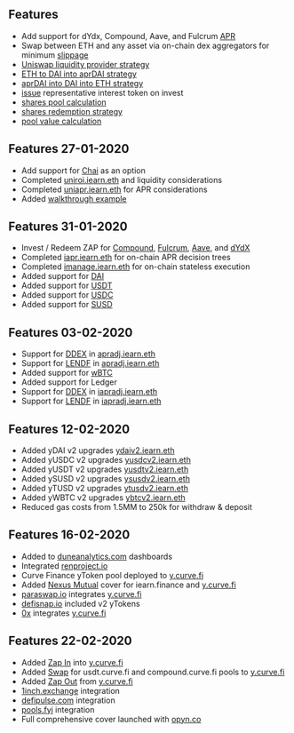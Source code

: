 ## Features

- Add support for dYdx, Compound, Aave, and Fulcrum [APR](https://github.com/yearn/apr-oracle/blob/master/contracts/APROracle.sol)
- Swap between ETH and any asset via on-chain dex aggregators for minimum [slippage](https://github.com/yearn/zap/blob/master/contracts/UniSwap_ETH_cDAI.sol)
- [Uniswap liquidity provider strategy](https://github.com/yearn/zap/blob/master/contracts/UniSwap_ETH_cDAI.sol)
- [ETH to DAI into aprDAI strategy](https://github.com/yearn/zap/blob/master/contracts/UniSwap_ETH_cDAI.sol)
- [aprDAI into DAI into ETH strategy](https://github.com/yearn/zap/blob/master/contracts/UniSwap_ETH_cDAI.sol)
- [issue](https://github.com/yearn/itoken/blob/master/contracts/IEther.sol) representative interest token on invest
- [shares pool calculation](https://github.com/yearn/itoken/blob/master/contracts/IEther.sol)
- [shares redemption strategy](https://github.com/yearn/itoken/blob/master/contracts/IEther.sol)
- [pool value calculation](https://github.com/yearn/itoken/blob/master/contracts/IEther.sol)

## Features 27-01-2020

- Add support for [Chai](https://chai.money/) as an option
- Completed [uniroi.iearn.eth](https://etherscan.io/address/0xd04ca0ae1cd8085438fdd8c22a76246f315c2687#readContract) and liquidity considerations
- Completed [uniapr.iearn.eth](https://etherscan.io/address/0x4c70D89A4681b2151F56Dc2c3FD751aBb9CE3D95#readContract) for APR considerations
- Added [walkthrough example](https://docs.yearn.finance/how-to-guides)

## Features 31-01-2020

- Invest / Redeem ZAP for [Compound](http://compound.finance), [Fulcrum](https://fulcrum.trade/), [Aave](http://aave.com/), and [dYdX](http://dydx.exchange/)
- Completed [iapr.iearn.eth](https://etherscan.io/address/0x9cad8ab10daa9af1a9d2b878541f41b697268eec#readContract) for on-chain APR decision trees
- Completed [imanage.iearn.eth](https://etherscan.io/address/0x318135fbd0b40d48fcef431ccdf6c7926450edfb#readContract) for on-chain stateless execution
- Added support for [DAI](https://etherscan.io/address/0x9d25057e62939d3408406975ad75ffe834da4cdd#readContract)
- Added support for [USDT](https://etherscan.io/address/0xa1787206d5b1bE0f432C4c4f96Dc4D1257A1Dd14)
- Added support for [USDC](https://etherscan.io/address/0xa2609b2b43ac0f5ebe27deb944d2a399c201e3da)
- Added support for [SUSD](https://etherscan.io/address/0x36324b8168f960A12a8fD01406C9C78143d41380)

## Features 03-02-2020

- Support for [DDEX](https://ddex.io/) in [apradj.iearn.eth](https://etherscan.io/address/0x0daea70A07883DDC4a0D9ECF7BcF550F92e9CDA6#code)
- Support for [LENDF](https://www.lendf.me/) in [apradj.iearn.eth](https://etherscan.io/address/0x0daea70A07883DDC4a0D9ECF7BcF550F92e9CDA6#code)
- Added support for [wBTC](https://etherscan.io/address/0x04ef8121ad039ff41d10029c91ea1694432514e9)
- Added support for Ledger
- Support for [DDEX](https://ddex.io/) in [iapradj.iearn.eth](https://etherscan.io/address/0xcD5F61c392B61F440991DEf98FF6Af07FC6900D4#readContract)
- Support for [LENDF](https://www.lendf.me/) in [iapradj.iearn.eth](https://etherscan.io/address/0xcD5F61c392B61F440991DEf98FF6Af07FC6900D4#readContract)

## Features 12-02-2020

- Added yDAI v2 upgrades [ydaiv2.iearn.eth](https://etherscan.io/address/0x16de59092dAE5CcF4A1E6439D611fd0653f0Bd01#readContract)
- Added yUSDC v2 upgrades [yusdcv2.iearn.eth](https://etherscan.io/address/0xd6aD7a6750A7593E092a9B218d66C0A814a3436e)
- Added yUSDT v2 upgrades [yusdtv2.iearn.eth](https://etherscan.io/address/0x83f798e925BcD4017Eb265844FDDAbb448f1707D)
- Added ySUSD v2 upgrades [ysusdv2.iearn.eth](https://etherscan.io/address/0xF61718057901F84C4eEC4339EF8f0D86D2B45600)
- Added yTUSD v2 upgrades [ytusdv2.iearn.eth](https://etherscan.io/address/0x73a052500105205d34daf004eab301916da8190f)
- Added yWBTC v2 upgrades [ybtcv2.iearn.eth](https://etherscan.io/address/0x04Aa51bbcB46541455cCF1B8bef2ebc5d3787EC9#readContract)
- Reduced gas costs from 1.5MM to 250k for withdraw & deposit

## Features 16-02-2020

- Added to [duneanalytics.com](https://www.duneanalytics.com/) dashboards
- Integrated [renproject.io](https://renproject.io/)
- Curve Finance yToken pool deployed to [y.curve.fi](https://y.curve.fi/)
- Added [Nexus Mutual](https://app.nexusmutual.io/#/SmartContractCover) cover for iearn.finance and [y.curve.fi](https://y.curve.fi/)
- [paraswap.io](https://paraswap.io/#/DAI-TUSD/1000) integrates [y.curve.fi](https://y.curve.fi/)
- [defisnap.io](https://www.defisnap.io/) included v2 yTokens
- [0x](https://0x.org/) integrates [y.curve.fi](https://y.curve.fi/)

## Features 22-02-2020

- Added [Zap In](https://twitter.com/iearnfinance/status/1229362220297080832) into [y.curve.fi](https://y.curve.fi/)
- Added [Swap](https://twitter.com/iearnfinance/status/1229362220297080832) for usdt.curve.fi and compound.curve.fi pools to [y.curve.fi](https://y.curve.fi/)
- Added [Zap Out](https://twitter.com/iearnfinance/status/1229362220297080832) from [y.curve.fi](https://y.curve.fi/)
- [1inch.exchange](https://1inch.exchange/) integration
- [defipulse.com](http://defipulse.com/) integration
- [pools.fyi](http://pools.fyi/) integration
- Full comprehensive cover launched with [opyn.co](http://opyn.co/)
